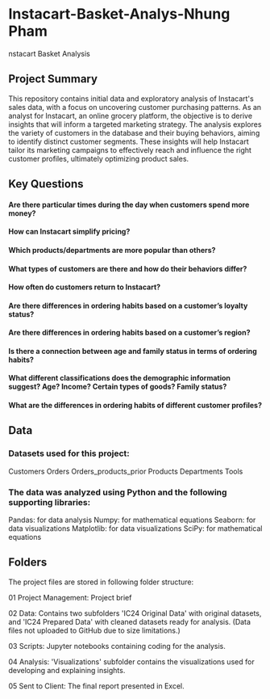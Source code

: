 # Instacart-Basket-Analys-Nhung Pham
nstacart Basket Analysis
## Project Summary
This repository contains initial data and exploratory analysis of Instacart's sales data, with a focus on uncovering customer purchasing patterns. As an analyst for Instacart, an online grocery platform, the objective is to derive insights that will inform a targeted marketing strategy. The analysis explores the variety of customers in the database and their buying behaviors, aiming to identify distinct customer segments. These insights will help Instacart tailor its marketing campaigns to effectively reach and influence the right customer profiles, ultimately optimizing product sales.

## Key Questions
#### Are there particular times during the day when customers spend more money?
#### How can Instacart simplify pricing?
#### Which products/departments are more popular than others?
#### What types of customers are there and how do their behaviors differ?
#### How often do customers return to Instacart?
#### Are there differences in ordering habits based on a customer’s loyalty status?
#### Are there differences in ordering habits based on a customer’s region?
#### Is there a connection between age and family status in terms of ordering habits?
#### What different classifications does the demographic information suggest? Age? Income? Certain types of goods? Family status?
#### What are the differences in ordering habits of different customer profiles?

## Data 
### Datasets used for this project:
Customers
Orders
Orders_products_prior
Products
Departments
Tools
### The data was analyzed using Python and the following supporting libraries:
Pandas: for data analysis
Numpy: for mathematical equations
Seaborn: for data visualizations
Matplotlib: for data visualizations
SciPy: for mathematical equations

## Folders
The project files are stored in following folder structure:

01 Project Management: Project brief

02 Data: Contains two subfolders 'IC24 Original Data' with original datasets, and 'IC24 Prepared Data' with cleaned datasets ready for analysis. (Data files not uploaded to GitHub due to size limitations.)

03 Scripts: Jupyter notebooks containing coding for the analysis.

04 Analysis: 'Visualizations' subfolder contains the visualizations used for developing and explaining insights.

05 Sent to Client: The final report presented in Excel.
